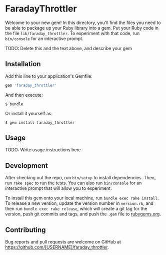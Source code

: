 # FaradayThrottler

Welcome to your new gem! In this directory, you'll find the files you need to be able to package up your Ruby library into a gem. Put your Ruby code in the file `lib/faraday_throttler`. To experiment with that code, run `bin/console` for an interactive prompt.

TODO: Delete this and the text above, and describe your gem

## Installation

Add this line to your application's Gemfile:

```ruby
gem 'faraday_throttler'
```

And then execute:

    $ bundle

Or install it yourself as:

    $ gem install faraday_throttler

## Usage

TODO: Write usage instructions here

## Development

After checking out the repo, run `bin/setup` to install dependencies. Then, run `rake spec` to run the tests. You can also run `bin/console` for an interactive prompt that will allow you to experiment.

To install this gem onto your local machine, run `bundle exec rake install`. To release a new version, update the version number in `version.rb`, and then run `bundle exec rake release`, which will create a git tag for the version, push git commits and tags, and push the `.gem` file to [rubygems.org](https://rubygems.org).

## Contributing

Bug reports and pull requests are welcome on GitHub at https://github.com/[USERNAME]/faraday_throttler.

